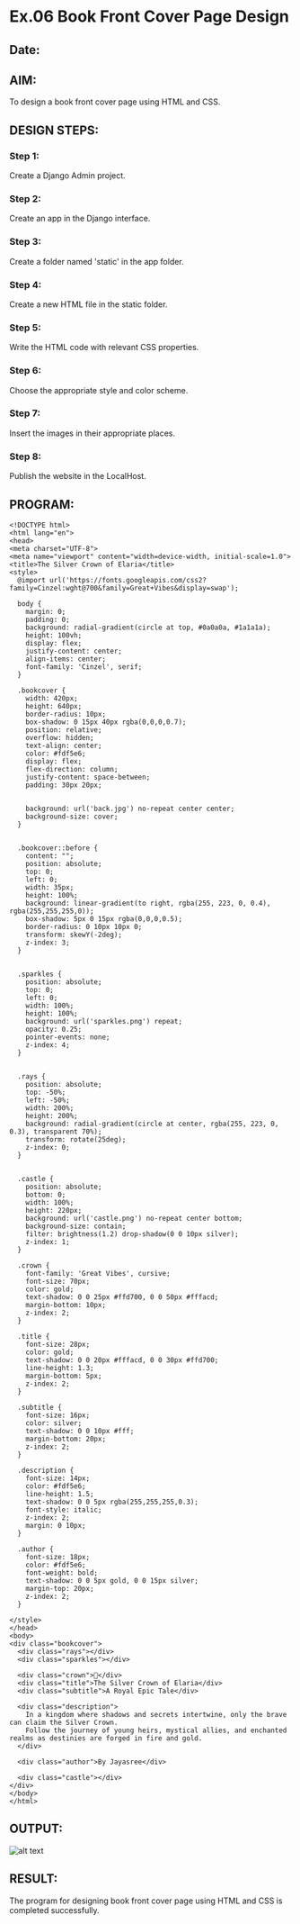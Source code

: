 # Ex.06 Book Front Cover Page Design
## Date:

## AIM:
To design a book front cover page using HTML and CSS.

## DESIGN STEPS:

### Step 1:
Create a Django Admin project.

### Step 2:
Create an app in the Django interface.

### Step 3:
Create a folder named 'static' in the app folder.

### Step 4:
Create a new HTML file in the static folder.

### Step 5:
Write the HTML code with relevant CSS properties.

### Step 6:
Choose the appropriate style and color scheme.

### Step 7:
Insert the images in their appropriate places.

### Step 8:
Publish the website in the LocalHost.

## PROGRAM:
```
<!DOCTYPE html>
<html lang="en">
<head>
<meta charset="UTF-8">
<meta name="viewport" content="width=device-width, initial-scale=1.0">
<title>The Silver Crown of Elaria</title>
<style>
  @import url('https://fonts.googleapis.com/css2?family=Cinzel:wght@700&family=Great+Vibes&display=swap');

  body {
    margin: 0;
    padding: 0;
    background: radial-gradient(circle at top, #0a0a0a, #1a1a1a);
    height: 100vh;
    display: flex;
    justify-content: center;
    align-items: center;
    font-family: 'Cinzel', serif;
  }

  .bookcover {
    width: 420px;
    height: 640px;
    border-radius: 10px;
    box-shadow: 0 15px 40px rgba(0,0,0,0.7);
    position: relative;
    overflow: hidden;
    text-align: center;
    color: #fdf5e6;
    display: flex;
    flex-direction: column;
    justify-content: space-between;
    padding: 30px 20px;


    background: url('back.jpg') no-repeat center center;
    background-size: cover;
  }


  .bookcover::before {
    content: "";
    position: absolute;
    top: 0;
    left: 0;
    width: 35px;
    height: 100%;
    background: linear-gradient(to right, rgba(255, 223, 0, 0.4), rgba(255,255,255,0));
    box-shadow: 5px 0 15px rgba(0,0,0,0.5);
    border-radius: 0 10px 10px 0;
    transform: skewY(-2deg);
    z-index: 3;
  }

  
  .sparkles {
    position: absolute;
    top: 0;
    left: 0;
    width: 100%;
    height: 100%;
    background: url('sparkles.png') repeat;
    opacity: 0.25;
    pointer-events: none;
    z-index: 4;
  }


  .rays {
    position: absolute;
    top: -50%;
    left: -50%;
    width: 200%;
    height: 200%;
    background: radial-gradient(circle at center, rgba(255, 223, 0, 0.3), transparent 70%);
    transform: rotate(25deg);
    z-index: 0;
  }

 
  .castle {
    position: absolute;
    bottom: 0;
    width: 100%;
    height: 220px;
    background: url('castle.png') no-repeat center bottom;
    background-size: contain;
    filter: brightness(1.2) drop-shadow(0 0 10px silver);
    z-index: 1;
  }

  .crown {
    font-family: 'Great Vibes', cursive;
    font-size: 70px;
    color: gold;
    text-shadow: 0 0 25px #ffd700, 0 0 50px #fffacd;
    margin-bottom: 10px;
    z-index: 2;
  }

  .title {
    font-size: 28px;
    color: gold;
    text-shadow: 0 0 20px #fffacd, 0 0 30px #ffd700;
    line-height: 1.3;
    margin-bottom: 5px;
    z-index: 2;
  }

  .subtitle {
    font-size: 16px;
    color: silver;
    text-shadow: 0 0 10px #fff;
    margin-bottom: 20px;
    z-index: 2;
  }

  .description {
    font-size: 14px;
    color: #fdf5e6;
    line-height: 1.5;
    text-shadow: 0 0 5px rgba(255,255,255,0.3);
    font-style: italic;
    z-index: 2;
    margin: 0 10px;
  }

  .author {
    font-size: 18px;
    color: #fdf5e6;
    font-weight: bold;
    text-shadow: 0 0 5px gold, 0 0 15px silver;
    margin-top: 20px;
    z-index: 2;
  }

</style>
</head>
<body>
<div class="bookcover">
  <div class="rays"></div>
  <div class="sparkles"></div>

  <div class="crown">👑</div>
  <div class="title">The Silver Crown of Elaria</div>
  <div class="subtitle">A Royal Epic Tale</div>

  <div class="description">
    In a kingdom where shadows and secrets intertwine, only the brave can claim the Silver Crown.  
    Follow the journey of young heirs, mystical allies, and enchanted realms as destinies are forged in fire and gold.
  </div>

  <div class="author">By Jayasree</div>

  <div class="castle"></div>
</div>
</body>
</html>
```


## OUTPUT:
![alt text](image.png)

## RESULT:
The program for designing book front cover page using HTML and CSS is completed successfully.
